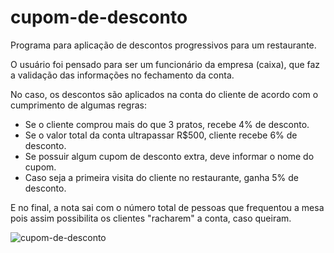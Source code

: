 # cupom-de-desconto
Programa para aplicação de descontos progressivos para um restaurante.

O usuário foi pensado para ser um funcionário da empresa (caixa), que faz a validação das informações no fechamento da conta.

No caso, os descontos são aplicados na conta do cliente de acordo com o cumprimento de algumas regras:
- Se o cliente comprou mais do que 3 pratos, recebe 4% de desconto.
- Se o valor total da conta ultrapassar R$500, cliente recebe 6% de desconto.
- Se possuir algum cupom de desconto extra, deve informar o nome do cupom.
- Caso seja a primeira visita do cliente no restaurante, ganha 5% de desconto. 


E no final, a nota sai com o número total de pessoas que frequentou a mesa pois assim possibilita os clientes "racharem" a conta, caso queiram. 

![cupom-de-desconto](https://user-images.githubusercontent.com/79977399/117214557-68a0b780-add3-11eb-827c-6a3994144455.JPG)
